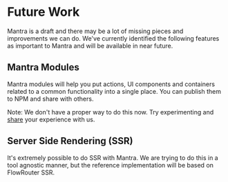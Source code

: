# Future Work

Mantra is a draft and there may be a lot of missing pieces and improvements we can do. We've currently identified the following features as important to Mantra and will be available in near future.

## Mantra Modules

Mantra modules will help you put actions, UI components and containers related to a common functionality into a single place. You can publish them to NPM and share with others.

Note: We don't have a proper way to do this now. Try experimenting and [share](https://github.com/kadirahq/mantra/issues/3) your experience with us.

## Server Side Rendering (SSR)

It's extremely possible to do SSR with Mantra. We are trying to do this in a tool agnostic manner, but the reference implementation will be based on FlowRouter SSR.



